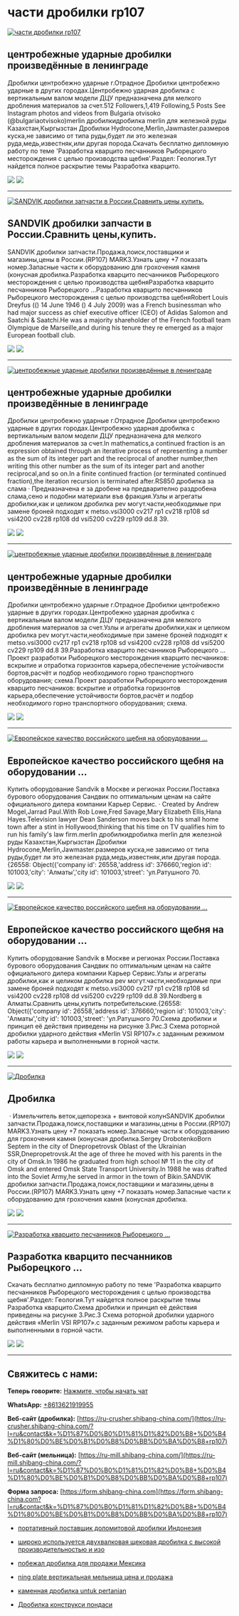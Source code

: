 # части дробилки rp107

<a href="https://swt.shibang-china.com/?l=ru&img&k=%D1%87%D0%B0%D1%81%D1%82%D0%B8+%D0%B4%D1%80%D0%BE%D0%B1%D0%B8%D0%BB%D0%BA%D0%B8+rp107" target="_blank">![части дробилки rp107](http://static.shibang-china.com/all-800x300/790.jpg)</a>

## центробежные ударные дробилки произведённые в ленинграде
Дробилки центробежно ударные г.Отрадное Дробилки центробежно ударные в других городах.Центробежно ударная дробилка с вертикальным валом модели ДЦУ предназначена для мелкого дробления материалов за счет.512 Followers,1,419 Following,5 Posts See Instagram photos and videos from Bulgaria otvisoko (@bulgariaotvisoko)merlin дробилкидробилка merlin для железной руды Казахстан,Кыргызстан Дробилки Hydrocone,Merlin,Jawmaster.размеров куска,не зависимо от типа руды,будет ли это железная руда,медь,известняк,или другая порода.Скачать бесплатно дипломную работу по теме 'Разработка кварцито песчанников Рыборецкого месторождения с целью производства щебня'.Раздел: Геология.Тут найдется полное раскрытие темы Разработка кварцито.


<a href="https://whatsapp.shibangsoft.com/WhatsApp.php" target="_blank" title="WhatsApp">![](http://static.shibang-china.com/icon/whatsapp.png)</a> <a href="https://swt.shibang-china.com/?l=ru&icon&k=%D1%87%D0%B0%D1%81%D1%82%D0%B8+%D0%B4%D1%80%D0%BE%D0%B1%D0%B8%D0%BB%D0%BA%D0%B8+rp107" target="_blank">![](http://static.shibang-china.com/icon/chat-ru.png)</a>

---

<a href="https://swt.shibang-china.com/?l=ru&img&k=%D1%87%D0%B0%D1%81%D1%82%D0%B8+%D0%B4%D1%80%D0%BE%D0%B1%D0%B8%D0%BB%D0%BA%D0%B8+rp107" target="_blank">![SANDVIK дробилки запчасти в России.Сравнить цены,купить.](http://static.shibang-china.com/all-800x300/1298.jpg)</a>

## SANDVIK дробилки запчасти в России.Сравнить цены,купить.
SANDVIK дробилки запчасти.Продажа,поиск,поставщики и магазины,цены в России.(RP107) MARK3.Узнать цену +7 показать номер.Запасные части к оборудованию для грохочения камня (конусная дробилка.Разработка кварцито песчанников Рыборецкого месторождения с целью производства щебняРазработка кварцито песчанников Рыборецкого …Разработка кварцито песчанников Рыборецкого месторождения с целью производства щебняRobert Louis Dreyfus (() 14 June 1946 () 4 July 2009) was a French businessman who had major success as chief executive officer (CEO) of Adidas Salomon and Saatchi &amp; Saatchi.He was a majority shareholder of the French football team Olympique de Marseille,and during his tenure they re emerged as a major European football club.


<a href="https://whatsapp.shibangsoft.com/WhatsApp.php" target="_blank" title="WhatsApp">![](http://static.shibang-china.com/icon/whatsapp.png)</a> <a href="https://swt.shibang-china.com/?l=ru&icon&k=%D1%87%D0%B0%D1%81%D1%82%D0%B8+%D0%B4%D1%80%D0%BE%D0%B1%D0%B8%D0%BB%D0%BA%D0%B8+rp107" target="_blank">![](http://static.shibang-china.com/icon/chat-ru.png)</a>

---

<a href="https://swt.shibang-china.com/?l=ru&img&k=%D1%87%D0%B0%D1%81%D1%82%D0%B8+%D0%B4%D1%80%D0%BE%D0%B1%D0%B8%D0%BB%D0%BA%D0%B8+rp107" target="_blank">![центробежные ударные дробилки произведённые в ленинграде](http://static.shibang-china.com/all-800x300/1244.jpg)</a>

## центробежные ударные дробилки произведённые в ленинграде
Дробилки центробежно ударные г.Отрадное Дробилки центробежно ударные в других городах.Центробежно ударная дробилка с вертикальным валом модели ДЦУ предназначена для мелкого дробления материалов за счет.In mathematics,a continued fraction is an expression obtained through an iterative process of representing a number as the sum of its integer part and the reciprocal of another number,then writing this other number as the sum of its integer part and another reciprocal,and so on.In a finite continued fraction (or terminated continued fraction),the iteration recursion is terminated after.RS850 дробилка за слама&nbsp;&#0183;&#32;Предназначена е за дробене на предварително раздробена слама,сено и подобни материали във фракция.Узлы и агрегаты дробилки,как и целиком дробилка pev могут.части,необ&#173;ходимые при замене броней подходят к metso.vsi3000 cv217 rp1 cv218 rp108 sd vsi4200 cv228 rp108 dd vsi5200 cv229 rp109 dd.8 39.


<a href="https://whatsapp.shibangsoft.com/WhatsApp.php" target="_blank" title="WhatsApp">![](http://static.shibang-china.com/icon/whatsapp.png)</a> <a href="https://swt.shibang-china.com/?l=ru&icon&k=%D1%87%D0%B0%D1%81%D1%82%D0%B8+%D0%B4%D1%80%D0%BE%D0%B1%D0%B8%D0%BB%D0%BA%D0%B8+rp107" target="_blank">![](http://static.shibang-china.com/icon/chat-ru.png)</a>

---

<a href="https://swt.shibang-china.com/?l=ru&img&k=%D1%87%D0%B0%D1%81%D1%82%D0%B8+%D0%B4%D1%80%D0%BE%D0%B1%D0%B8%D0%BB%D0%BA%D0%B8+rp107" target="_blank">![центробежные ударные дробилки произведённые в ленинграде](http://static.shibang-china.com/all-800x300/250.jpg)</a>

## центробежные ударные дробилки произведённые в ленинграде
Дробилки центробежно ударные г.Отрадное Дробилки центробежно ударные в других городах.Центробежно ударная дробилка с вертикальным валом модели ДЦУ предназначена для мелкого дробления материалов за счет.Узлы и агрегаты дробилки,как и целиком дробилка pev могут.части,необ&#173;ходимые при замене броней подходят к metso.vsi3000 cv217 rp1 cv218 rp108 sd vsi4200 cv228 rp108 dd vsi5200 cv229 rp109 dd.8 39.Разработка кварцито песчанников Рыборецкого …Проект разработки Рыборецкого месторождения кварцито песчаников: вскрытие и отработка горизонтов карьера,обеспечение устойчивости бортов,расчёт и подбор необходимого горно транспортного оборудования; схема.Проект разработки Рыборецкого месторождения кварцито песчаников: вскрытие и отработка горизонтов карьера,обеспечение устойчивости бортов,расчёт и подбор необходимого горно транспортного оборудования; схема.


<a href="https://whatsapp.shibangsoft.com/WhatsApp.php" target="_blank" title="WhatsApp">![](http://static.shibang-china.com/icon/whatsapp.png)</a> <a href="https://swt.shibang-china.com/?l=ru&icon&k=%D1%87%D0%B0%D1%81%D1%82%D0%B8+%D0%B4%D1%80%D0%BE%D0%B1%D0%B8%D0%BB%D0%BA%D0%B8+rp107" target="_blank">![](http://static.shibang-china.com/icon/chat-ru.png)</a>

---

<a href="https://swt.shibang-china.com/?l=ru&img&k=%D1%87%D0%B0%D1%81%D1%82%D0%B8+%D0%B4%D1%80%D0%BE%D0%B1%D0%B8%D0%BB%D0%BA%D0%B8+rp107" target="_blank">![Европейское качество российского щебня на оборудовании …](http://static.shibang-china.com/all-800x300/885.jpg)</a>

## Европейское качество российского щебня на оборудовании …
Купить оборудование Sandvik в Москве и регионах России.Поставка бурового оборудования Сандвик по оптимальным ценам на сайте официального дилера компании Карьер Сервис.&nbsp;&#0183;&#32;Created by Andrew Mogel,Jarrad Paul.With Rob Lowe,Fred Savage,Mary Elizabeth Ellis,Hana Hayes.Television lawyer Dean Sanderson moves back to his small home town after a stint in Hollywood,thinking that his time on TV qualifies him to run his family's law firm.merlin дробилкидробилка merlin для железной руды Казахстан,Кыргызстан Дробилки Hydrocone,Merlin,Jawmaster.размеров куска,не зависимо от типа руды,будет ли это железная руда,медь,известняк,или другая порода.{26558: Object({'company id': 26558,'address id': 376660,'region id': 101003,'city': 'Алматы','city id': 101003,'street': 'ул.Ратушного 70.


<a href="https://whatsapp.shibangsoft.com/WhatsApp.php" target="_blank" title="WhatsApp">![](http://static.shibang-china.com/icon/whatsapp.png)</a> <a href="https://swt.shibang-china.com/?l=ru&icon&k=%D1%87%D0%B0%D1%81%D1%82%D0%B8+%D0%B4%D1%80%D0%BE%D0%B1%D0%B8%D0%BB%D0%BA%D0%B8+rp107" target="_blank">![](http://static.shibang-china.com/icon/chat-ru.png)</a>

---

<a href="https://swt.shibang-china.com/?l=ru&img&k=%D1%87%D0%B0%D1%81%D1%82%D0%B8+%D0%B4%D1%80%D0%BE%D0%B1%D0%B8%D0%BB%D0%BA%D0%B8+rp107" target="_blank">![Европейское качество российского щебня на оборудовании …](http://static.shibang-china.com/all-800x300/839.jpg)</a>

## Европейское качество российского щебня на оборудовании …
Купить оборудование Sandvik в Москве и регионах России.Поставка бурового оборудования Сандвик по оптимальным ценам на сайте официального дилера компании Карьер Сервис.Узлы и агрегаты дробилки,как и целиком дробилка pev могут.части,необ&#173;ходимые при замене броней подходят к metso.vsi3000 cv217 rp1 cv218 rp108 sd vsi4200 cv228 rp108 dd vsi5200 cv229 rp109 dd.8 39.Nordberg в Алматы.Сравнить цены,купить потребительские.{26558: Object({'company id': 26558,'address id': 376660,'region id': 101003,'city': 'Алматы','city id': 101003,'street': 'ул.Ратушного 70.Схема дробилки и принцип её действия приведены на рисунке 3.Рис.3 Схема роторной дробилки ударного действия &#171;Merlin VSI RP107&#187;.с заданным режимом работы карьера и выполненными в горной части.


<a href="https://whatsapp.shibangsoft.com/WhatsApp.php" target="_blank" title="WhatsApp">![](http://static.shibang-china.com/icon/whatsapp.png)</a> <a href="https://swt.shibang-china.com/?l=ru&icon&k=%D1%87%D0%B0%D1%81%D1%82%D0%B8+%D0%B4%D1%80%D0%BE%D0%B1%D0%B8%D0%BB%D0%BA%D0%B8+rp107" target="_blank">![](http://static.shibang-china.com/icon/chat-ru.png)</a>

---

<a href="https://swt.shibang-china.com/?l=ru&img&k=%D1%87%D0%B0%D1%81%D1%82%D0%B8+%D0%B4%D1%80%D0%BE%D0%B1%D0%B8%D0%BB%D0%BA%D0%B8+rp107" target="_blank">![Дробилка](http://static.shibang-china.com/all-800x300/523.jpg)</a>

## Дробилка
&nbsp;&#0183;&#32;Измельчитель веток,щепорезка + винтовой колунSANDVIK дробилки запчасти.Продажа,поиск,поставщики и магазины,цены в России.(RP107) MARK3.Узнать цену +7 показать номер.Запасные части к оборудованию для грохочения камня (конусная дробилка.Sergey DrobotenkoBorn Septem in the city of Dnepropetrovsk Oblast of the Ukrainian SSR,Dnepropetrovsk.At the age of three he moved with his parents in the city of Omsk.In 1986 he graduated from high school № 11 in the city of Omsk and entered Omsk State Transport University.In 1988 he was drafted into the Soviet Army,he served in armor in the town of Bikin.SANDVIK дробилки запчасти.Продажа,поиск,поставщики и магазины,цены в России.(RP107) MARK3.Узнать цену +7 показать номер.Запасные части к оборудованию для грохочения камня (конусная дробилка.


<a href="https://whatsapp.shibangsoft.com/WhatsApp.php" target="_blank" title="WhatsApp">![](http://static.shibang-china.com/icon/whatsapp.png)</a> <a href="https://swt.shibang-china.com/?l=ru&icon&k=%D1%87%D0%B0%D1%81%D1%82%D0%B8+%D0%B4%D1%80%D0%BE%D0%B1%D0%B8%D0%BB%D0%BA%D0%B8+rp107" target="_blank">![](http://static.shibang-china.com/icon/chat-ru.png)</a>

---

<a href="https://swt.shibang-china.com/?l=ru&img&k=%D1%87%D0%B0%D1%81%D1%82%D0%B8+%D0%B4%D1%80%D0%BE%D0%B1%D0%B8%D0%BB%D0%BA%D0%B8+rp107" target="_blank">![Разработка кварцито песчанников Рыборецкого …](http://static.shibang-china.com/all-800x300/819.jpg)</a>

## Разработка кварцито песчанников Рыборецкого …
Скачать бесплатно дипломную работу по теме 'Разработка кварцито песчанников Рыборецкого месторождения с целью производства щебня'.Раздел: Геология.Тут найдется полное раскрытие темы Разработка кварцито.Схема дробилки и принцип её действия приведены на рисунке 3.Рис.3 Схема роторной дробилки ударного действия &#171;Merlin VSI RP107&#187;.с заданным режимом работы карьера и выполненными в горной части.

<a href="https://whatsapp.shibangsoft.com/WhatsApp.php" target="_blank" title="WhatsApp">![](http://static.shibang-china.com/icon/whatsapp.png)</a> <a href="https://swt.shibang-china.com/?l=ru&icon&k=%D1%87%D0%B0%D1%81%D1%82%D0%B8+%D0%B4%D1%80%D0%BE%D0%B1%D0%B8%D0%BB%D0%BA%D0%B8+rp107" target="_blank">![](http://static.shibang-china.com/icon/chat-ru.png)</a>

---
## Свяжитесь с нами:

**Теперь говорите:** [Нажмите, чтобы начать чат](https://swt.shibang-china.com?l=ru&contact&k=%D1%87%D0%B0%D1%81%D1%82%D0%B8+%D0%B4%D1%80%D0%BE%D0%B1%D0%B8%D0%BB%D0%BA%D0%B8+rp107)

**WhatsApp:**  [+8613621919955](https://whatsapp.shibangsoft.com/WhatsApp.php)

**Веб-сайт (дробилка):** [https://ru-crusher.shibang-china.com/](https://ru-crusher.shibang-china.com/?l=ru&contact&k=%D1%87%D0%B0%D1%81%D1%82%D0%B8+%D0%B4%D1%80%D0%BE%D0%B1%D0%B8%D0%BB%D0%BA%D0%B8+rp107)

**Веб-сайт (мельница):** [https://ru-mill.shibang-china.com/](https://ru-mill.shibang-china.com/?l=ru&contact&k=%D1%87%D0%B0%D1%81%D1%82%D0%B8+%D0%B4%D1%80%D0%BE%D0%B1%D0%B8%D0%BB%D0%BA%D0%B8+rp107)

**Форма запроса:** [https://form.shibang-china.com](https://form.shibang-china.com?l=ru&contact&k=%D1%87%D0%B0%D1%81%D1%82%D0%B8+%D0%B4%D1%80%D0%BE%D0%B1%D0%B8%D0%BB%D0%BA%D0%B8+rp107)

* [портативный поставщик доломитовой дробилки Индонезия](../134/%D0%BF%D0%BE%D1%80%D1%82%D0%B0%D1%82%D0%B8%D0%B2%D0%BD%D1%8B%D0%B9%20%D0%BF%D0%BE%D1%81%D1%82%D0%B0%D0%B2%D1%89%D0%B8%D0%BA%20%D0%B4%D0%BE%D0%BB%D0%BE%D0%BC%D0%B8%D1%82%D0%BE%D0%B2%D0%BE%D0%B9%20%D0%B4%D1%80%D0%BE%D0%B1%D0%B8%D0%BB%D0%BA%D0%B8%20%D0%98%D0%BD%D0%B4%D0%BE%D0%BD%D0%B5%D0%B7%D0%B8%D1%8F.md)

* [широко используется двухвалковая щековая дробилка с высокой производительностью и изо](../135/%D1%88%D0%B8%D1%80%D0%BE%D0%BA%D0%BE%20%D0%B8%D1%81%D0%BF%D0%BE%D0%BB%D1%8C%D0%B7%D1%83%D0%B5%D1%82%D1%81%D1%8F%20%D0%B4%D0%B2%D1%83%D1%85%D0%B2%D0%B0%D0%BB%D0%BA%D0%BE%D0%B2%D0%B0%D1%8F%20%D1%89%D0%B5%D0%BA%D0%BE%D0%B2%D0%B0%D1%8F%20%D0%B4%D1%80%D0%BE%D0%B1%D0%B8%D0%BB%D0%BA%D0%B0%20%D1%81%20%D0%B2%D1%8B%D1%81%D0%BE%D0%BA%D0%BE%D0%B9%20%D0%BF%D1%80%D0%BE%D0%B8%D0%B7%D0%B2%D0%BE%D0%B4%D0%B8%D1%82%D0%B5%D0%BB%D1%8C%D0%BD%D0%BE%D1%81%D1%82%D1%8C%D1%8E%20%D0%B8%20%D0%B8%D0%B7%D0%BE.md)

* [побежал дробилка для продажи Мексика](../135/%D0%BF%D0%BE%D0%B1%D0%B5%D0%B6%D0%B0%D0%BB%20%D0%B4%D1%80%D0%BE%D0%B1%D0%B8%D0%BB%D0%BA%D0%B0%20%D0%B4%D0%BB%D1%8F%20%D0%BF%D1%80%D0%BE%D0%B4%D0%B0%D0%B6%D0%B8%20%D0%9C%D0%B5%D0%BA%D1%81%D0%B8%D0%BA%D0%B0.md)

* [ning plate вертикальная мельница цена и продажа](../133/ning%20plate%20%D0%B2%D0%B5%D1%80%D1%82%D0%B8%D0%BA%D0%B0%D0%BB%D1%8C%D0%BD%D0%B0%D1%8F%20%D0%BC%D0%B5%D0%BB%D1%8C%D0%BD%D0%B8%D1%86%D0%B0%20%D1%86%D0%B5%D0%BD%D0%B0%20%D0%B8%20%D0%BF%D1%80%D0%BE%D0%B4%D0%B0%D0%B6%D0%B0.md)

* [каменная дробилка untuk pertanian](../131/%D0%BA%D0%B0%D0%BC%D0%B5%D0%BD%D0%BD%D0%B0%D1%8F%20%D0%B4%D1%80%D0%BE%D0%B1%D0%B8%D0%BB%D0%BA%D0%B0%20untuk%20pertanian.md)

* [Дробилка конструкси пондаси](../134/%D0%94%D1%80%D0%BE%D0%B1%D0%B8%D0%BB%D0%BA%D0%B0%20%D0%BA%D0%BE%D0%BD%D1%81%D1%82%D1%80%D1%83%D0%BA%D1%81%D0%B8%20%D0%BF%D0%BE%D0%BD%D0%B4%D0%B0%D1%81%D0%B8.md)